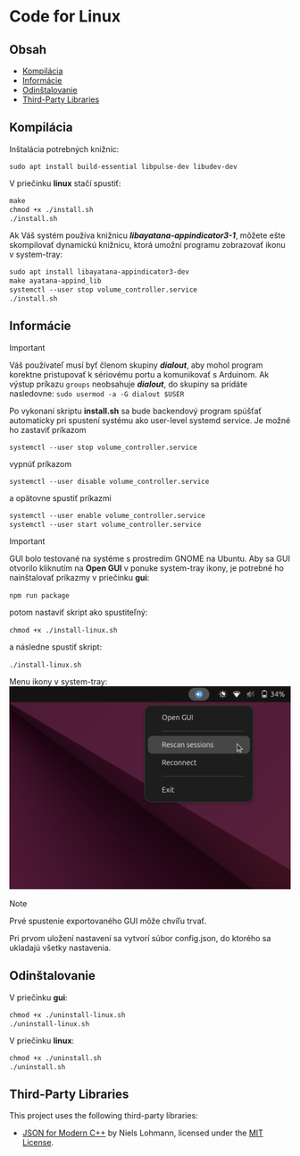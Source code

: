 # Code for Linux

## Obsah

- [Kompilácia](#kompilácia)
- [Informácie](#informácie)
- [Odinštalovanie](#odinštalovanie)
- [Third-Party Libraries](#third-party-libraries)


## Kompilácia

Inštalácia potrebných knižníc:

    sudo apt install build-essential libpulse-dev libudev-dev

V priečinku **linux** stačí spustiť:

    make
    chmod +x ./install.sh
    ./install.sh

Ak Váš systém používa knižnicu ***libayatana-appindicator3-1***, môžete ešte skompilovať dynamickú knižnicu, ktorá umožní programu zobrazovať ikonu v system-tray:

    sudo apt install libayatana-appindicator3-dev
    make ayatana-appind_lib
    systemctl --user stop volume_controller.service
    ./install.sh



## Informácie

> [!IMPORTANT]
> Váš používateľ musí byť členom skupiny ***dialout***, aby mohol program korektne pristupovať k sériovému portu a komunikovať s Arduinom.
> Ak výstup príkazu ```groups``` neobsahuje ***dialout***, do skupiny sa pridáte nasledovne: ```sudo usermod -a -G dialout $USER```

Po vykonaní skriptu **install.sh** sa bude backendový program spúšťať automaticky pri spustení systému ako user-level systemd service. Je možné ho zastaviť príkazom 

    systemctl --user stop volume_controller.service
    
vypnúť príkazom 

    systemctl --user disable volume_controller.service
    
a opätovne spustiť príkazmi

    systemctl --user enable volume_controller.service
    systemctl --user start volume_controller.service


> [!IMPORTANT]
> GUI bolo testované na systéme s prostredím GNOME na Ubuntu.
> Aby sa GUI otvorilo kliknutím na **Open GUI** v ponuke system-tray ikony, je potrebné ho nainštalovať príkazmy v priečinku **gui**:
> 
> ```npm run package```
> 
> potom nastaviť skript ako spustiteľný:
> 
> ```chmod +x ./install-linux.sh```
> 
> a následne spustiť skript:
> 
> ```./install-linux.sh```
> 

Menu ikony v system-tray:
![tray-icon-menu](images/tray-icon-menu.png)

> [!NOTE]
> Prvé spustenie exportovaného GUI môže chvíľu trvať.

Pri prvom uložení nastavení sa vytvorí súbor config.json, do ktorého sa ukladajú všetky nastavenia.

## Odinštalovanie

V priečinku **gui**:
    
    chmod +x ./uninstall-linux.sh
    ./uninstall-linux.sh

V priečinku **linux**:

    chmod +x ./uninstall.sh
    ./uninstall.sh


## Third-Party Libraries

This project uses the following third-party libraries:

- [JSON for Modern C++](https://github.com/nlohmann/json) by Niels Lohmann, licensed under the [MIT License](LICENSE.nlohmann_json).